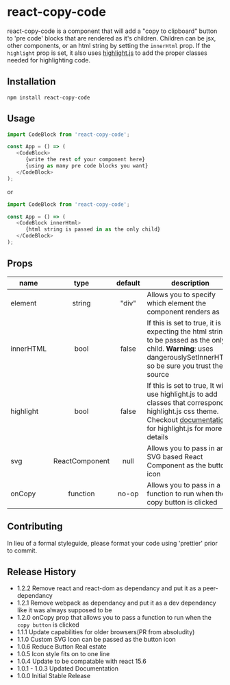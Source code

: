 # react-copy-code

react-copy-code is a component that will add a "copy to clipboard" button to 'pre code' blocks that are rendered as it's children. Children can be jsx, other components, or an html string by setting the `innerHtml` prop. If the `highlight` prop is set, it also uses [highlight.js](https://highlightjs.org/) to add the proper classes needed for highlighting code.

## Installation

`npm install react-copy-code`

## Usage

```javascript
import CodeBlock from 'react-copy-code';

const App = () => (
   <CodeBlock>
      {write the rest of your component here}
      {using as many pre code blocks you want}
   </CodeBlock>
);
```

or

```javascript
import CodeBlock from 'react-copy-code';

const App = () => (
   <CodeBlock innerHtml>
      {html string is passed in as the only child}
   </CodeBlock>
);
```

## Props

| name      |      type      | default | description                                                                                                                                                                                     |
| --------- | :------------: | :-----: | ----------------------------------------------------------------------------------------------------------------------------------------------------------------------------------------------- |
| element   |     string     |  "div"  | Allows you to specify which element the component renders as                                                                                                                                    |
| innerHTML |      bool      |  false  | If this is set to true, it is expecting the html string to be passed as the only child. **Warning**: uses dangerouslySetInnerHTML so be sure you trust the source                               |
| highlight |      bool      |  false  | If this is set to true, It will use highlight.js to add classes that correspond to highlight.js css theme. Checkout [documentation](https://highlightjs.org/) for highlight.js for more details |
| svg       | ReactComponent |  null   | Allows you to pass in any SVG based React Component as the button icon                                                                                                                          |
| onCopy    |    function    |  no-op  | Allows you to pass in a function to run when the copy button is clicked                                                                                                                         |

## Contributing

In lieu of a formal styleguide, please format your code using 'prettier' prior to commit.

## Release History

- 1.2.2 Remove react and react-dom as dependancy and put it as a peer-dependancy
- 1.2.1 Remove webpack as dependancy and put it as a dev dependancy like it was always supposed to be
- 1.2.0 onCopy prop that allows you to pass a function to run when the `copy button` is clicked
- 1.1.1 Update capabilities for older browsers(PR from absoludity)
- 1.1.0 Custom SVG Icon can be passed as the button icon
- 1.0.6 Reduce Button Real estate
- 1.0.5 Icon style fits on to one line
- 1.0.4 Update to be compatable with react 15.6
- 1.0.1 - 1.0.3 Updated Documentation
- 1.0.0 Initial Stable Release
